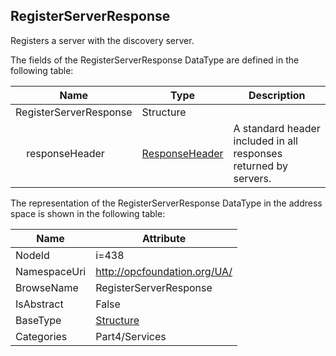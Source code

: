<!-- datatype -->
## RegisterServerResponse
Registers a server with the discovery server.  
<!-- end of description -->
The fields of the RegisterServerResponse DataType are defined in the following table:  

|Name|Type|Description|
|---|---|---|
|RegisterServerResponse|Structure||
|&nbsp;&nbsp;&nbsp;&nbsp;responseHeader|[ResponseHeader](../../../Part4/Services/ResponseHeader/readme.md)|A standard header included in all responses returned by servers.|

The representation of the RegisterServerResponse DataType in the address space is shown in the following table:  

|Name|Attribute|
|---|---|
|NodeId|i=438|
|NamespaceUri|http://opcfoundation.org/UA/|
|BrowseName|RegisterServerResponse|
|IsAbstract|False|
|BaseType|[Structure](../../../Part3/DataTypes/Structure/readme.md)|
|Categories|Part4/Services|

